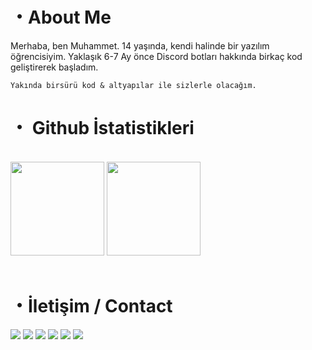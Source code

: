  <h1>・About Me</h1>
Merhaba, ben Muhammet. 14 yaşında, kendi halinde bir yazılım öğrencisiyim. Yaklaşık 6-7 Ay önce Discord botları hakkında birkaç kod geliştirerek başladım.

`Yakında birsürü kod & altyapılar ile sizlerle olacağım.`
  <h1>・ Github İstatistikleri</h1>
</p>
  <br>
  <img src="https://github-readme-stats.vercel.app/api?username=juresk&show_icons=true&theme=midnight-purple&hide_border=true" width="%100" height="150px">
    <img src="https://github-readme-stats.vercel.app/api/top-langs/?username=juresk&layout=compact&theme=midnight-purple&hide_border=true" width="%100" height="150px">
  <br><br>

  <h1>・İletişim / Contact</h1>
  <a href="https://discord.com/users/793008866815901736" target="_blank"><img src="https://img.shields.io/badge/Discord%20-7289DA.svg?&style=for-the-badge&logo=discord&logoColor=white"></a>
  <a href="https://github.com/juresk" target="_blank"><img src="https://shields.io/badge/GitHub-111111.svg?&style=for-the-badge&logo=github"></a>
  <a href="https://discord.gg/3UsGURBcXW" target="_blank"><img src="https://shields.io/badge/My Discord Server-111111.svg?&style=for-the-badge"></a>
  <a href="https://open.spotify.com/user/glrdylymdhqeff16kcz3ggo05" target"blank_"><img src="https://img.shields.io/badge/Spotify%20-1ed760.svg?&style=for-the-badge&logo=spotify&logoColor=white"></a>
  <a href="https://www.instagram.com/muhammetkonyalii/" target"blank_"><img src="https://img.shields.io/badge/Instagram%20-DC3175.svg?&style=for-the-badge&logo=instagram&logoColor=white"></a>
  <a href="https://www.netlfix.com" target"blank_"><img src="https://img.shields.io/badge/Netflix%20-1ed760.svg?&style=for-the-badge&logo=netlix&logoColor=red"></a>
</div>
